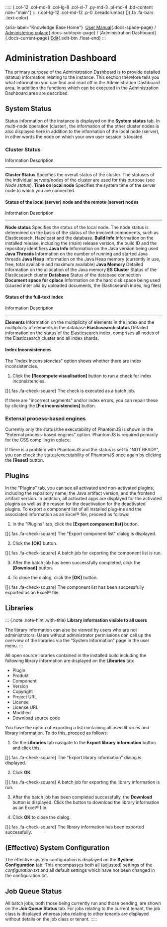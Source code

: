 ::::: {.col-12 .col-md-8 .col-lg-8 .col-xl-7 .py-md-3 .pl-md-4 .bd-content role="main"}
::: {.col-lg-12 .col-md-12 .p-0 .breadcrumbs}
[]{.fa .fa-bars .text-color}

[](https://docs.cplace.io/){aria-label="Knowledge Base Home"}  [User
Manual](/user-manual-en/){.docs-space-page} / [Administering
cplace](/user-manual-en/cplace-administrieren/){.docs-subtopic-page} /
[Administration Dashboard]{.docs-current-page} [
Edit](https://github.com/collaborationfactory/cplace-doc-user-enu/blob/release/25.2/cplace-administrieren/administration-dashboard.md){.edit-btn
.float-end}
:::

# Administration Dashboard

The primary purpose of the Administration Dashboard is to provide
detailed (status) information relating to the instance. This section
therefore tells you what information you can find and read off in the
Administration Dashboard area. In addition the functions which can be
executed in the Administration Dashboard area are described.

## System Status

Status information of the instance is displayed on the **System status**
tab. In multi-node operation (cluster), the information of the other
cluster nodes is also displayed here in addition to the information of
the local node (server), in other words the node on which your own user
session is located.

### Cluster Status

  Information              Description
  ------------------------ ---------------------------------------------------------------------------------------------------------------------------------------------------------
  **Cluster Status**       Specifies the overall status of the cluster. The statuses of the individual servers/nodes of the cluster are used for this purpose (see *Node status*).
  **Time on local node**   Specifies the system time of the server node to which you are connected.

#### Status of the local (server) node and the remote (server) nodes

  Information                     Description
  ------------------------------- ---------------------------------------------------------------------------------------------------------------------------------------------------------------------------------
  **Node status**                 Specifies the status of the local node. The node status is determined on the basis of the status of the involved components, such as Elasticsearch, Hazelcast and the database.
  **Build Info**                  Information on the installed release, including the (main) release version, the build ID and the repository identifiers
  **Java Info**                   Information on the Java version being used
  **Java Threads**                Information on the number of running and started Java threads
  **Java Heap**                   Information on the Java Heap memory (currently in use, free, total available and maximum available)
  **Java Memory**                 Detailed information on the allocation of the Java memory
  **ES Cluster**                  Status of the Elasticsearch cluster
  **Database**                    Status of the database connection
  **Document space for cplace**   Information on the hard disk space being used (caused inter alia by uploaded documents, the Elasticsearch index, log files)

#### Status of the full-text index

  Information                Description
  -------------------------- ---------------------------------------------------------------------------------------------------------------------------------------
  **Elements**               Information on the multiplicity of elements in the index and the multiplicity of elements in the database
  **Elasticsearch status**   Detailed information on the status of the Elasticsearch index, comprises all nodes of the Elasticsearch cluster and all index shards.

#### Index Inconsistencies

The "Index Inconsistencies" option shows whether there are index
inconsistencies.

1.  Click the **\[Recompute visualisation\]** button to run a check for
    index inconsistencies.

[]{.fas .fa-check-square} The check is executed as a batch job.

If there are "incorrect segments" and/or index errors, you can repair
these by clicking the **\[Fix inconsistencies\]** button.

### External process-based engines

Currently only the status/the executability of PhantomJS is shown in the
"External process-based engines" option. PhantomJS is required primarily
for the CSS compiling in cplace.

If there is a problem with PhantomJS and the status is set to "NOT
READY", you can check the status/executability of PhantomJS once again
by clicking the **\[Reset\]** button.

## Plugins

In the "Plugins" tab, you can see all activated and non-activated
plugins, including the repository name, the Java artifact version, and
the frontend artifact version. In addition, all activated apps are
displayed for the activated plugins as well as the reason for the
deactivation for the deactivated plugins. To export a component list of
all installed plug-ins and the associated information as an Excel® file,
proceed as follows:

1.  In the "Plugins" tab, click the **\[Export component list\]**
    button.

[]{.fas .fa-check-square} The "Export component list" dialog is
displayed.

2.  Click the **\[OK\]** button.

[]{.fas .fa-check-square} A batch job for exporting the component list
is run.

3.  After the batch job has been successfully completed, click the
    **\[Download\]** button.

4.  To close the dialog, click the **\[OK\]** button.

[]{.fas .fa-check-square} The component list has been successfully
exported as an Excel® file.

## Libraries

::: {.note .note-hint .with-title}
**Library information visible to all users**

The library information can also be viewed by users who are not
administrators. Users without administrator permissions can call up the
overview of the libraries via the "System Information" page in the user
menu.
:::

All open source libraries contained in the installed build including the
following library information are displayed on the **Libraries** tab:

- Plugin
- Produkt
- Component
- Version
- Copyright
- Project URL
- License
- License URL
- Modified
- Download source code

You have the option of exporting a list containing all used libraries
and library information. To do this, proceed as follows:

1.  On the **Libraries** tab navigate to the **Export library
    information** button and click this.

[]{.fas .fa-check-square} The "Export library information" dialog is
displayed.

2.  Click **OK**.

[]{.fas .fa-check-square} A batch job for exporting the library
information is run.

3.  After the batch job has been completed successfully, the
    **Download** button is displayed. Click the button to download the
    library information as an Excel® file.

4.  Click **OK** to close the dialog.

[]{.fas .fa-check-square} The library information has been exported
successfully.

## (Effective) System Configuration

The effective system configuration is displayed on the **System
Configuration** tab. This encompasses both all (adjusted) settings of
the *configuration.txt* and all default settings which have not been
changed in the configuration.txt.

## Job Queue Status

All batch jobs, both those being currently run and those pending, are
shown on the **Job Queue Status** tab. For jobs relating to the current
tenant, the job class is displayed whereas jobs relating to other
tenants are displayed without details on the job class or tenant.
:::::
